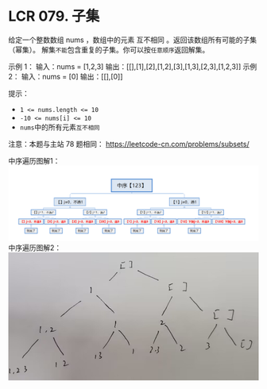 

# LCR 079. 子集
给定一个整数数组 nums ，数组中的元素 互不相同 。返回该数组所有可能的子集（幂集）。
解集`不能`包含重复的子集。你可以按`任意顺序`返回解集。

示例 1：
输入：nums = [1,2,3]
输出：[[],[1],[2],[1,2],[3],[1,3],[2,3],[1,2,3]]
示例 2：
输入：nums = [0]
输出：[[],[0]]

提示：
- `1 <= nums.length <= 10`
- `-10 <= nums[i] <= 10`
- `nums`中的所有元素`互不相同`

注意：本题与主站 78 题相同： https://leetcode-cn.com/problems/subsets/

中序遍历图解1：
![幂集：中序遍历.png](img/LCR题目/9e535eb558237c51a444a43a35304762aab0bf997f2c221b9a6004b6c647a046-幂集：中序遍历.png)
中序遍历图解2：
![幂集：中序遍历.png](img/LCR题目/1685435489-pyCWxK-9A690A8B3FEE9CC3D6550C3759C23F14.jpg)



